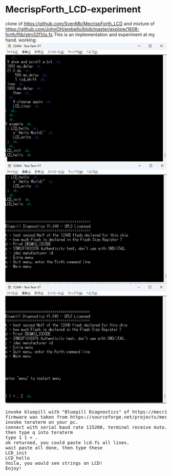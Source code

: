 # MecrispForth_LCD-experiment
clone of https://github.com/SvenMb/MecrispForth_LCD and mixture of https://github.com/JohnOH/embello/blob/master/explore/1608-forth/flib/stm32f1/io.fs
This is an implementation and experiment at my hand.
working:
<img src="https://github.com/cobwebkanamachi/MecrispForth_LCD-experiment/blob/main/worked1.png">
<img src="https://github.com/cobwebkanamachi/MecrispForth_LCD-experiment/blob/main/worked2.png">
<img src="https://github.com/cobwebkanamachi/MecrispForth_LCD-experiment/blob/main/worked3.png">
<PRE>
invoke bluepill with "Bluepill Diagnostics" of https://mecrisp-stellaris-folkdoc.sourceforge.io/bluepill-diagnostics-v1.6.html
firmware was taken from https://sourceforge.net/projects/mecrisp-stellaris-folkdoc/files/bluepill-diagnostics-v1.6.zip.
invoke teraterm on your pc.
connect with serial baud rate 115200, terminal receive Auto.
then type q into teraterm
type 1 1 + .
ok returned, you could paste lcd.fs all lines.
wait paste all done, then type these 
LCD_init
LCD_hello
Voila, you would see strings on LCD!
Enjoy!
</PRE>
